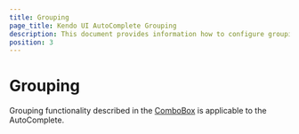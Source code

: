 ```yaml
---
title: Grouping
page_title: Kendo UI AutoComplete Grouping
description: This document provides information how to configure grouping in Kendo UI AutoComplete
position: 3
---
```


# Grouping

Grouping functionality described in the [ComboBox](/web/combobox/grouping) is applicable to the AutoComplete.
